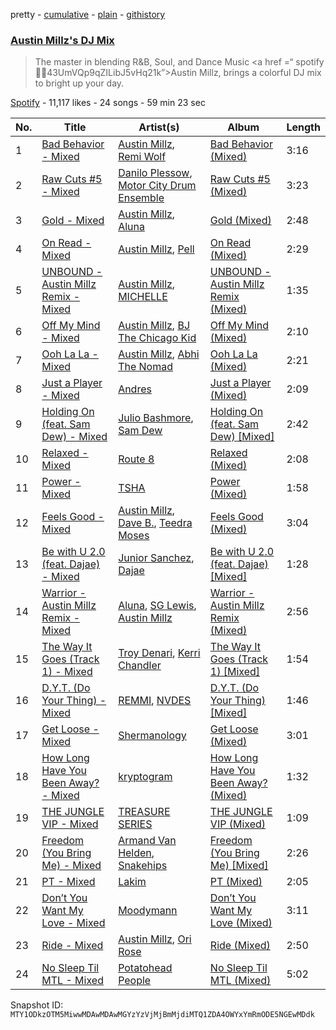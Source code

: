 pretty - [cumulative](/playlists/cumulative/37i9dQZF1DWXyQamatDptq.md) - [plain](/playlists/plain/37i9dQZF1DWXyQamatDptq) - [githistory](https://github.githistory.xyz/mackorone/spotify-playlist-archive/blob/main/playlists/plain/37i9dQZF1DWXyQamatDptq)

### [Austin Millz's DJ Mix](https://open.spotify.com/playlist/37i9dQZF1DWXyQamatDptq)

> The master in blending R&B, Soul, and Dance Music <a href =“ spotify:artist:43UmVQp9qZILibJ5vHq21k”>Austin Millz</a>, brings a colorful DJ mix to bright up your day.

[Spotify](https://open.spotify.com/user/spotify) - 11,117 likes - 24 songs - 59 min 23 sec

| No. | Title | Artist(s) | Album | Length |
|---|---|---|---|---|
| 1 | [Bad Behavior \- Mixed](https://open.spotify.com/track/3thgdRIcfdcYBka4DMnmyS) | [Austin Millz](https://open.spotify.com/artist/43UmVQp9qZILibJ5vHq21k), [Remi Wolf](https://open.spotify.com/artist/0NB5HROxc8dDBXpkIi1v3d) | [Bad Behavior \(Mixed\)](https://open.spotify.com/album/6R6EknXO3rbO9Qlxy2K30D) | 3:16 |
| 2 | [Raw Cuts \#5 \- Mixed](https://open.spotify.com/track/6UlPnSHnmWJ4B1C7WomVbm) | [Danilo Plessow](https://open.spotify.com/artist/3frW3pRt2IpKAysgM8ksle), [Motor City Drum Ensemble](https://open.spotify.com/artist/4TlzX7s6kuZDtiBpsopcBf) | [Raw Cuts \#5 \(Mixed\)](https://open.spotify.com/album/19Ou8JZCHN5Yo5qw95yhNy) | 3:23 |
| 3 | [Gold \- Mixed](https://open.spotify.com/track/3n432V76KidXqmrUrictjd) | [Austin Millz](https://open.spotify.com/artist/43UmVQp9qZILibJ5vHq21k), [Aluna](https://open.spotify.com/artist/5ITI6SEoUZMIXXkzCfr4oE) | [Gold \(Mixed\)](https://open.spotify.com/album/5cedqECNj4tlBsfz194Bol) | 2:48 |
| 4 | [On Read \- Mixed](https://open.spotify.com/track/0ETbZxRe07bjXI2fN1WHTX) | [Austin Millz](https://open.spotify.com/artist/43UmVQp9qZILibJ5vHq21k), [Pell](https://open.spotify.com/artist/2O2dI9lY9PnWtAa4OlrgMi) | [On Read \(Mixed\)](https://open.spotify.com/album/0pugEfuWzaV9Q5qEyz2OFi) | 2:29 |
| 5 | [UNBOUND \- Austin Millz Remix \- Mixed](https://open.spotify.com/track/07uvfzEOx54nAom7zuzEjF) | [Austin Millz](https://open.spotify.com/artist/43UmVQp9qZILibJ5vHq21k), [MICHELLE](https://open.spotify.com/artist/4yYvor6Rq4fG82J1L47DYp) | [UNBOUND \- Austin Millz Remix \(Mixed\)](https://open.spotify.com/album/79GV30NLlB8qEtqFHMBgB2) | 1:35 |
| 6 | [Off My Mind \- Mixed](https://open.spotify.com/track/2bK1zcqWGpOWFz4PBM2s4y) | [Austin Millz](https://open.spotify.com/artist/43UmVQp9qZILibJ5vHq21k), [BJ The Chicago Kid](https://open.spotify.com/artist/07d5etnpjriczFBB8pxmRe) | [Off My Mind \(Mixed\)](https://open.spotify.com/album/2XvP7NcfqocqHQPrJg6CW9) | 2:10 |
| 7 | [Ooh La La \- Mixed](https://open.spotify.com/track/4Z0JBSXPbN44Cu984eqVfd) | [Austin Millz](https://open.spotify.com/artist/43UmVQp9qZILibJ5vHq21k), [Abhi The Nomad](https://open.spotify.com/artist/1gUi2utSbJLNPddYENJAp4) | [Ooh La La \(Mixed\)](https://open.spotify.com/album/6NTfI9mJDSwaIkWzhDuotB) | 2:21 |
| 8 | [Just a Player \- Mixed](https://open.spotify.com/track/20HRRp9z7oOu1dH2ag12NN) | [Andres](https://open.spotify.com/artist/7sdFsJNQmnXEJjpgeVeQWO) | [Just a Player \(Mixed\)](https://open.spotify.com/album/6nwZbuXogZoYhdpeHKuD1C) | 2:09 |
| 9 | [Holding On \(feat\. Sam Dew\) \- Mixed](https://open.spotify.com/track/3PLsyQRB3ynmtxIVehYPQA) | [Julio Bashmore](https://open.spotify.com/artist/0WAZJYudbUpl0EOjvdrnRG), [Sam Dew](https://open.spotify.com/artist/1SIw8nXWjvAKeb6Dhh85cz) | [Holding On \(feat\. Sam Dew\) \[Mixed\]](https://open.spotify.com/album/3AOKr4vFFg825hNzR70ibN) | 2:42 |
| 10 | [Relaxed \- Mixed](https://open.spotify.com/track/20ZNSH7fSGcRd7LDaNqCPc) | [Route 8](https://open.spotify.com/artist/6gkHVRYMMXviNI4DglaLrr) | [Relaxed \(Mixed\)](https://open.spotify.com/album/7ENZscTyCAnUp7C9Np0sLT) | 2:08 |
| 11 | [Power \- Mixed](https://open.spotify.com/track/78nmqQ5g4rNv9en0C4j9zj) | [TSHA](https://open.spotify.com/artist/2kLa7JZu4Ijdz1Gle2khZh) | [Power \(Mixed\)](https://open.spotify.com/album/2ZzRSedDptpbWUuQnls9Kg) | 1:58 |
| 12 | [Feels Good \- Mixed](https://open.spotify.com/track/2HLn3OFeXyc1fe5QJIvf4V) | [Austin Millz](https://open.spotify.com/artist/43UmVQp9qZILibJ5vHq21k), [Dave B.](https://open.spotify.com/artist/5bfqwcEcRrMhtY9smw3IeJ), [Teedra Moses](https://open.spotify.com/artist/6vfR5QRc3xca0KvpG8KZBE) | [Feels Good \(Mixed\)](https://open.spotify.com/album/5yHnURS8AJNwr36nWdpsrI) | 3:04 |
| 13 | [Be with U 2.0 \(feat\. Dajae\) \- Mixed](https://open.spotify.com/track/2qUzTwDxN65sQNzF23Jxar) | [Junior Sanchez](https://open.spotify.com/artist/31ZNfGVEEcI9CyicPVJQni), [Dajae](https://open.spotify.com/artist/79Gg0tmzETfnVrOUjgXPeE) | [Be with U 2.0 \(feat\. Dajae\) \[Mixed\]](https://open.spotify.com/album/3VudNkXotiGaQ8s06Ht4Z6) | 1:28 |
| 14 | [Warrior \- Austin Millz Remix \- Mixed](https://open.spotify.com/track/63lhjfinQgPuDdZqxcFZPe) | [Aluna](https://open.spotify.com/artist/5ITI6SEoUZMIXXkzCfr4oE), [SG Lewis](https://open.spotify.com/artist/0GG2cWaonE4JPrjcCCQ1EG), [Austin Millz](https://open.spotify.com/artist/43UmVQp9qZILibJ5vHq21k) | [Warrior \- Austin Millz Remix \(Mixed\)](https://open.spotify.com/album/2u8QwAxfLtoPC5F0Q7jUfV) | 2:56 |
| 15 | [The Way It Goes \(Track 1\) \- Mixed](https://open.spotify.com/track/3xjWcUweUZPTTGLeXG8Efl) | [Troy Denari](https://open.spotify.com/artist/2cNKz5QJgfclP9Ay7Okghv), [Kerri Chandler](https://open.spotify.com/artist/7nqpEU6DCHkNtK1bYsyS3W) | [The Way It Goes \(Track 1\) \[Mixed\]](https://open.spotify.com/album/4k9o5wrogwQg60gz5hJwXA) | 1:54 |
| 16 | [D.Y.T\. \(Do Your Thing\) \- Mixed](https://open.spotify.com/track/2uUgoo5vYmnGvzBd9KXnVT) | [REMMI](https://open.spotify.com/artist/14eQOEJwQwEFzqlaXuSMjf), [NVDES](https://open.spotify.com/artist/5L6tkH3jDmFBX9dYdFFQXy) | [D.Y.T\. \(Do Your Thing\) \[Mixed\]](https://open.spotify.com/album/35k8hoB8wlI1zW1oyB1LYi) | 1:46 |
| 17 | [Get Loose \- Mixed](https://open.spotify.com/track/4jiykYCH2Qb0vHePrzV6tw) | [Shermanology](https://open.spotify.com/artist/4Siyzg8kWayQfPQsPSl6JI) | [Get Loose \(Mixed\)](https://open.spotify.com/album/7fOaPAEyUYpg0rxPNNlpZv) | 3:01 |
| 18 | [How Long Have You Been Away? \- Mixed](https://open.spotify.com/track/5SzWta7Hoz4lXLndEbJOib) | [kryptogram](https://open.spotify.com/artist/184mGxeseZkY2w05Nr4Tui) | [How Long Have You Been Away? \(Mixed\)](https://open.spotify.com/album/45SQNP2ynYJwDE92LV4heR) | 1:32 |
| 19 | [THE JUNGLE VIP \- Mixed](https://open.spotify.com/track/5VsnNfGRROhg8qhFbQn2WO) | [TREASURE SERIES](https://open.spotify.com/artist/5kcocqSSO8W0rpoNjuzXU1) | [THE JUNGLE VIP \(Mixed\)](https://open.spotify.com/album/6z33XUqDIPl5nscbp0lSI1) | 1:09 |
| 20 | [Freedom \(You Bring Me\) \- Mixed](https://open.spotify.com/track/2t8sTvwlI70BQKEtbF1yrw) | [Armand Van Helden](https://open.spotify.com/artist/3cQA9WH8liZfeja1DxcDYE), [Snakehips](https://open.spotify.com/artist/2FwJwEswyIUAljqgjNSHgP) | [Freedom \(You Bring Me\) \[Mixed\]](https://open.spotify.com/album/4aF8uMZLcQtTkwcpvXROZI) | 2:26 |
| 21 | [PT \- Mixed](https://open.spotify.com/track/4SQ9ud9t3aVdjfnCxZzETS) | [Lakim](https://open.spotify.com/artist/6kncomCdQQz8jvnf7djNZI) | [PT \(Mixed\)](https://open.spotify.com/album/1QbJxru6KUXtYlSFN6PV9y) | 2:05 |
| 22 | [Don’t You Want My Love \- Mixed](https://open.spotify.com/track/1jRnxb2kUzKRXgusRmubBA) | [Moodymann](https://open.spotify.com/artist/6pohviZSNRueSX7uNu63ZX) | [Don’t You Want My Love \(Mixed\)](https://open.spotify.com/album/7wdwagmr2LT2RwQcXMmR1o) | 3:11 |
| 23 | [Ride \- Mixed](https://open.spotify.com/track/7ffdDoyugMNyplWKXNY2px) | [Austin Millz](https://open.spotify.com/artist/43UmVQp9qZILibJ5vHq21k), [Ori Rose](https://open.spotify.com/artist/3MWVJObrsu2HA6XGO1sTdn) | [Ride \(Mixed\)](https://open.spotify.com/album/7dtFnjxB5o9la4oWSc595H) | 2:50 |
| 24 | [No Sleep Til MTL \- Mixed](https://open.spotify.com/track/4ucoiL4jKdF1aMW6UQP615) | [Potatohead People](https://open.spotify.com/artist/2lmWYYMM80tsoDES4aUB1m) | [No Sleep Til MTL \(Mixed\)](https://open.spotify.com/album/6ZxeYA3nBnZGckdncnC5yu) | 5:02 |

Snapshot ID: `MTY1ODkzOTM5MiwwMDAwMDAwMGYzYzVjMjBmMjdiMTQ1ZDA4OWYxYmRmODE5NGEwMDdk`
